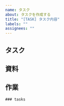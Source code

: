 ```yaml
---
name: タスク
about: タスクを作成する
title: "[TASK] タスク内容"
labels: ""
assignees: ""
---
```


## タスク <!-- タスク内容を明確かつ簡潔に説明してください。 -->

## 資料 <!-- 資料があれば、追加してください。 -->

## 作業 <!-- 作業内容を箇条書きで記述しください。 -->

```[tasklist]
### tasks
```
